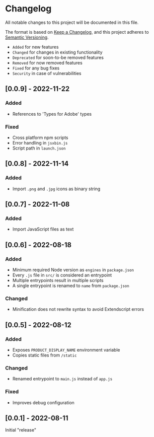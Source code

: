 # Changelog

All notable changes to this project will be documented in this file.

The format is based on [Keep a Changelog](https://keepachangelog.com/en/1.0.0/),
and this project adheres to [Semantic Versioning](https://semver.org/spec/v2.0.0.html).

- `Added` for new features
- `Changed` for changes in existing functionality
- `Deprecated` for soon-to-be removed features
- `Removed` for now removed features
- `Fixed` for any bug fixes
- `Security` in case of vulnerabilities

## [0.0.9] - 2022-11-22

### Added

- References to 'Types for Adobe' types

### Fixed

- Cross platform npm scripts
- Error handling in `jsxbin.js`
- Script path in `launch.json`

## [0.0.8] - 2022-11-14

### Added

- Import `.png` and `.jpg` icons as binary string

## [0.0.7] - 2022-11-08

### Added

- Import JavaScript files as text

## [0.0.6] - 2022-08-18

### Added

- Minimum required Node version as `engines` in `package.json`
- Every `.js` file in `src/` is considered an entrypoint
- Multiple entrypoints result in multiple scripts
- A single entrypoint is renamed to `name` from `package.json`

### Changed

- Minification does not rewrite syntax to avoid Extendscript errors

## [0.0.5] - 2022-08-12

### Added

- Exposes `PRODUCT_DISPLAY_NAME` environment variable
- Copies static files from `/static`

### Changed

- Renamed entrypoint to `main.js` instead of `app.js`

### Fixed

- Improves debug configuration

## [0.0.1] - 2022-08-11

Initial "release"
